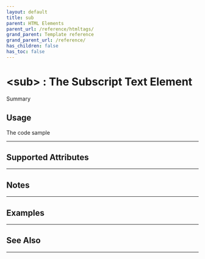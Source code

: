```yaml
---
layout: default
title: sub
parent: HTML Elements
parent_url: /reference/htmltags/
grand_parent: Template reference
grand_parent_url: /reference/
has_children: false
has_toc: false
---
```


# &lt;sub&gt; : The Subscript Text Element

Summary

## Usage

 The code sample

---

## Supported Attributes


---

## Notes


---

## Examples


---


## See Also


---

